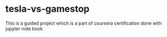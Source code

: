 # tesla-vs-gamestop
This is a guided project which is a part of  coursera certification done with jupyter  note book
